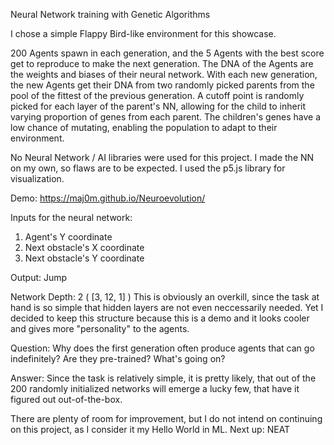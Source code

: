 Neural Network training with Genetic Algorithms

I chose a simple Flappy Bird-like environment for this showcase.

200 Agents spawn in each generation, and the 5 Agents with the best score get to reproduce to make the next generation.
The DNA of the Agents are the weights and biases of their neural network.
With each new generation, the new Agents get their DNA from two randomly picked parents from the pool of the fittest of the previous generation.
A cutoff point is randomly picked for each layer of the parent's NN, allowing for the child to inherit varying proportion of genes from each parent.
The children's genes have a low chance of mutating, enabling the population to adapt to their environment.

No Neural Network / AI libraries were used for this project. I made the NN on my own, so flaws are to be expected.
I used the p5.js library for visualization.

Demo: https://maj0m.github.io/Neuroevolution/

Inputs for the neural network: 
  1) Agent's Y coordinate
  2) Next obstacle's X coordinate
  3) Next obstacle's Y coordinate

Output: Jump

Network Depth: 2 ( [3, 12, 1] )
  This is obviously an overkill, since the task at hand is so simple that hidden layers are not even neccessarily needed.
  Yet I decided to keep this structure because this is a demo and it looks cooler and gives more "personality" to the agents.
  
  
  
Question: Why does the first generation often produce agents that can go indefinitely? Are they pre-trained? What's going on?

Answer:   Since the task is relatively simple, it is pretty likely, that out of the 200 randomly initialized networks will emerge a lucky few, that
          have it figured out out-of-the-box.
      
      
      
There are plenty of room for improvement, but I do not intend on continuing on this project, as I consider it my Hello World in ML.
Next up: NEAT 


